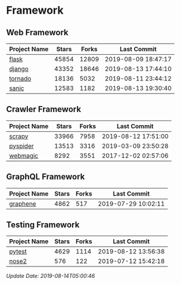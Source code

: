 # Framework

## Web Framework

| Project Name | Stars | Forks | Last Commit |
| ------------ | ----- | ----- | ----------- |
| [flask](https://github.com/pallets/flask) | 45854 | 12809 | 2019-08-09 18:47:17 |
| [django](https://github.com/django/django) | 43352 | 18646 | 2019-08-13 17:44:10 |
| [tornado](https://github.com/tornadoweb/tornado) | 18136 | 5032 | 2019-08-11 23:44:12 |
| [sanic](https://github.com/huge-success/sanic) | 12583 | 1182 | 2019-08-13 19:30:40 |

## Crawler Framework

| Project Name | Stars | Forks | Last Commit |
| ------------ | ----- | ----- | ----------- |
| [scrapy](https://github.com/scrapy/scrapy) | 33966 | 7958 | 2019-08-12 17:51:00 |
| [pyspider](https://github.com/binux/pyspider) | 13513 | 3316 | 2019-03-09 23:50:28 |
| [webmagic](https://github.com/code4craft/webmagic) | 8292 | 3551 | 2017-12-02 02:57:06 |

## GraphQL Framework

| Project Name | Stars | Forks | Last Commit |
| ------------ | ----- | ----- | ----------- |
| [graphene](https://github.com/graphql-python/graphene) | 4862 | 517 | 2019-07-29 10:02:11 |

## Testing Framework

| Project Name | Stars | Forks | Last Commit |
| ------------ | ----- | ----- | ----------- |
| [pytest](https://github.com/pytest-dev/pytest) | 4629 | 1114 | 2019-08-12 13:56:38 |
| [nose2](https://github.com/nose-devs/nose2) | 576 | 122 | 2019-07-12 15:42:18 |

*Update Date: 2019-08-14T05:00:46*
